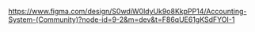 https://www.figma.com/design/S0wdiW0ldyUk9o8KkpPP14/Accounting-System-(Community)?node-id=9-2&m=dev&t=F86qUE61gKSdFYOI-1

